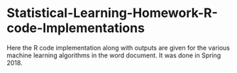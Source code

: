 # Statistical-Learning-Homework-R-code-Implementations

Here the R code implementation along with outputs are given for the various machine learning algorithms in the word document. It was done in Spring 2018.
